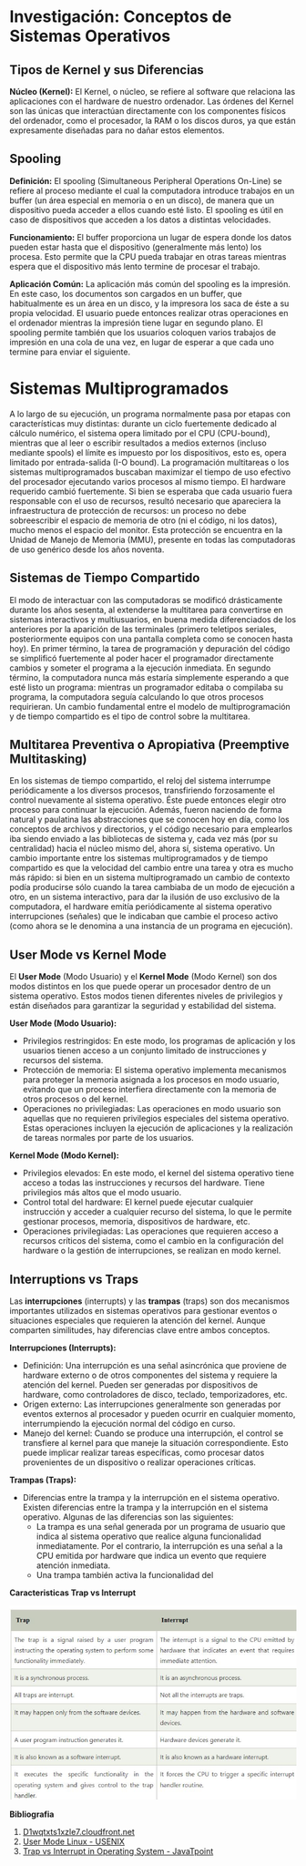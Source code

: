 # Investigación: Conceptos de Sistemas Operativos

## Tipos de Kernel y sus Diferencias

**Núcleo (Kernel):** 
El Kernel, o núcleo, se refiere al software que relaciona las aplicaciones con el hardware de nuestro ordenador. Las órdenes del Kernel son las únicas que interactúan directamente con los componentes físicos del ordenador, como el procesador, la RAM o los discos duros, ya que están expresamente diseñadas para no dañar estos elementos.

## Spooling

**Definición:**
El spooling (Simultaneous Peripheral Operations On-Line) se refiere al proceso mediante el cual la computadora introduce trabajos en un buffer (un área especial en memoria o en un disco), de manera que un dispositivo pueda acceder a ellos cuando esté listo. El spooling es útil en caso de dispositivos que acceden a los datos a distintas velocidades.

**Funcionamiento:**
El buffer proporciona un lugar de espera donde los datos pueden estar hasta que el dispositivo (generalmente más lento) los procesa. Esto permite que la CPU pueda trabajar en otras tareas mientras espera que el dispositivo más lento termine de procesar el trabajo.

**Aplicación Común:**
La aplicación más común del spooling es la impresión. En este caso, los documentos son cargados en un buffer, que habitualmente es un área en un disco, y la impresora los saca de éste a su propia velocidad. El usuario puede entonces realizar otras operaciones en el ordenador mientras la impresión tiene lugar en segundo plano. El spooling permite también que los usuarios coloquen varios trabajos de impresión en una cola de una vez, en lugar de esperar a que cada uno termine para enviar el siguiente.

# Sistemas Multiprogramados

A lo largo de su ejecución, un programa normalmente pasa por etapas con características muy distintas: durante un ciclo fuertemente dedicado al cálculo numérico, el sistema opera limitado por el CPU (CPU-bound), mientras que al leer o escribir resultados a medios externos (incluso mediante spools) el límite es impuesto por los dispositivos, esto es, opera limitado por entrada-salida (I-O bound). La programación multitareas o los sistemas multiprogramados buscaban maximizar el tiempo de uso efectivo del procesador ejecutando varios procesos al mismo tiempo. El hardware requerido cambió fuertemente. Si bien se esperaba que cada usuario fuera responsable con el uso de recursos, resultó necesario que apareciera la infraestructura de protección de recursos: un proceso no debe sobreescribir el espacio de memoria de otro (ni el código, ni los datos), mucho menos el espacio del monitor. Esta protección se encuentra en la Unidad de Manejo de Memoria (MMU), presente en todas las computadoras de uso genérico desde los años noventa.

## Sistemas de Tiempo Compartido

El modo de interactuar con las computadoras se modificó drásticamente durante los años sesenta, al extenderse la multitarea para convertirse en sistemas interactivos y multiusuarios, en buena medida diferenciados de los anteriores por la aparición de las terminales (primero teletipos seriales, posteriormente equipos con una pantalla completa como se conocen hasta hoy). En primer término, la tarea de programación y depuración del código se simplificó fuertemente al poder hacer el programador directamente cambios y someter el programa a la ejecución inmediata. En segundo término, la computadora nunca más estaría simplemente esperando a que esté listo un programa: mientras un programador editaba o compilaba su programa, la computadora seguía calculando lo que otros procesos requirieran. Un cambio fundamental entre el modelo de multiprogramación y de tiempo compartido es el tipo de control sobre la multitarea.

## Multitarea Preventiva o Apropiativa (Preemptive Multitasking)

En los sistemas de tiempo compartido, el reloj del sistema interrumpe periódicamente a los diversos procesos, transfiriendo forzosamente el control nuevamente al sistema operativo. Éste puede entonces elegir otro proceso para continuar la ejecución. Además, fueron naciendo de forma natural y paulatina las abstracciones que se conocen hoy en día, como los conceptos de archivos y directorios, y el código necesario para emplearlos iba siendo enviado a las bibliotecas de sistema y, cada vez más (por su centralidad) hacia el núcleo mismo del, ahora sí, sistema operativo. Un cambio importante entre los sistemas multiprogramados y de tiempo compartido es que la velocidad del cambio entre una tarea y otra es mucho más rápido: si bien en un sistema multiprogramado un cambio de contexto podía producirse sólo cuando la tarea cambiaba de un modo de ejecución a otro, en un sistema interactivo, para dar la ilusión de uso exclusivo de la computadora, el hardware emitía periódicamente al sistema operativo interrupciones (señales) que le indicaban que cambie el proceso activo (como ahora se le denomina a una instancia de un programa en ejecución).

## User Mode vs Kernel Mode

El **User Mode** (Modo Usuario) y el **Kernel Mode** (Modo Kernel) son dos modos distintos en los que puede operar un procesador dentro de un sistema operativo. Estos modos tienen diferentes niveles de privilegios y están diseñados para garantizar la seguridad y estabilidad del sistema.

**User Mode (Modo Usuario):**
- Privilegios restringidos: En este modo, los programas de aplicación y los usuarios tienen acceso a un conjunto limitado de instrucciones y recursos del sistema.
- Protección de memoria: El sistema operativo implementa mecanismos para proteger la memoria asignada a los procesos en modo usuario, evitando que un proceso interfiera directamente con la memoria de otros procesos o del kernel.
- Operaciones no privilegiadas: Las operaciones en modo usuario son aquellas que no requieren privilegios especiales del sistema operativo. Estas operaciones incluyen la ejecución de aplicaciones y la realización de tareas normales por parte de los usuarios.

**Kernel Mode (Modo Kernel):**
- Privilegios elevados: En este modo, el kernel del sistema operativo tiene acceso a todas las instrucciones y recursos del hardware. Tiene privilegios más altos que el modo usuario.
- Control total del hardware: El kernel puede ejecutar cualquier instrucción y acceder a cualquier recurso del sistema, lo que le permite gestionar procesos, memoria, dispositivos de hardware, etc.
- Operaciones privilegiadas: Las operaciones que requieren acceso a recursos críticos del sistema, como el cambio en la configuración del hardware o la gestión de interrupciones, se realizan en modo kernel.

## Interruptions vs Traps

Las **interrupciones** (interrupts) y las **trampas** (traps) son dos mecanismos importantes utilizados en sistemas operativos para gestionar eventos o situaciones especiales que requieren la atención del kernel. Aunque comparten similitudes, hay diferencias clave entre ambos conceptos.

**Interrupciones (Interrupts):**
- Definición: Una interrupción es una señal asincrónica que proviene de hardware externo o de otros componentes del sistema y requiere la atención del kernel. Pueden ser generadas por dispositivos de hardware, como controladores de disco, teclado, temporizadores, etc.
- Origen externo: Las interrupciones generalmente son generadas por eventos externos al procesador y pueden ocurrir en cualquier momento, interrumpiendo la ejecución normal del código en curso.
- Manejo del kernel: Cuando se produce una interrupción, el control se transfiere al kernel para que maneje la situación correspondiente. Esto puede implicar realizar tareas específicas, como procesar datos provenientes de un dispositivo o realizar operaciones críticas.

**Trampas (Traps):**
- Diferencias entre la trampa y la interrupción en el sistema operativo. Existen diferencias entre la trampa y la interrupción en el sistema operativo. Algunas de las diferencias son las siguientes:
  - La trampa es una señal generada por un programa de usuario que indica al sistema operativo que realice alguna funcionalidad inmediatamente. Por el contrario, la interrupción es una señal a la CPU emitida por hardware que indica un evento que requiere atención inmediata.
  - Una trampa también activa la funcionalidad del




**Caracteristicas Trap vs Interrupt**

![Trap vs interrup ](Captura.JPG)


**Bibliografia**

1. [D1wqtxts1xzle7.cloudfront.net](https://d1wqtxts1xzle7.cloudfront.net)
2. [User Mode Linux - USENIX](https://www.usenix.org/conference/als-01/user-mode-linux)
3. [Trap vs Interrupt in Operating System - JavaTpoint](https://www.javatpoint.com/trap-vs-interrupt-in-operating-system#:~:text=The%20difference%20between%20a%20trap,the%20corresponding%20interrupt%20handler%20routine.)
